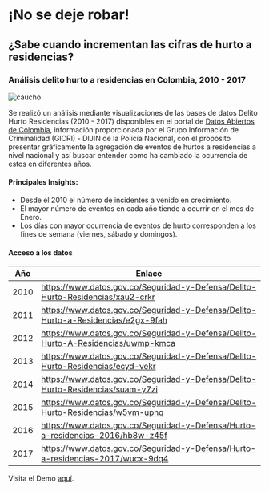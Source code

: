 # ¡No se deje robar!
## ¿Sabe cuando incrementan las cifras de hurto a residencias?

### Análisis delito hurto a residencias en Colombia, 2010 - 2017

![caucho](resources/img/Peliculas2.gif "gif de la aplicación real")

Se realizó un análisis mediante visualizaciones de las bases de datos Delito Hurto Residencias (2010 - 2017) disponibles en el portal de [Datos Abiertos de Colombia](https://www.datos.gov.co/), información proporcionada por el Grupo Información de Criminalidad (GICRI) - DIJIN de la Policía Nacional, con el propósito presentar gráficamente la agregación de eventos de hurtos a residencias a nivel nacional y así buscar entender como ha cambiado la ocurrencia de estos en diferentes años.

#### Principales Insights:

- Desde el 2010 el número de incidentes a venido en crecimiento.
- El mayor número de eventos en cada año tiende a ocurrir en el mes de Enero.
- Los días con mayor ocurrencia de eventos de hurto corresponden a los fines de semana (viernes, sábado y domingos).

#### Acceso a los datos

| Año 	| Enlace   	|
|------	|--------------------------------------------------------------------------------	|
| 2010 	| https://www.datos.gov.co/Seguridad-y-Defensa/Delito-Hurto-Residencias/xau2-crkr   	|
| 2011 	| https://www.datos.gov.co/Seguridad-y-Defensa/Delito-Hurto-a-Residencias/e2gx-9fah   |
| 2012 	| https://www.datos.gov.co/Seguridad-y-Defensa/Delito-Hurto-A-Residencias/uwmp-kmca 	|
| 2013 	| https://www.datos.gov.co/Seguridad-y-Defensa/Delito-Hurto-Residencias/ecyd-vekr     |
| 2014 	| https://www.datos.gov.co/Seguridad-y-Defensa/Delito-Hurto-Residencias/suam-y7zi     |
| 2015 	| https://www.datos.gov.co/Seguridad-y-Defensa/Delito-Hurto-Residencias/w5vm-upnq     |
| 2016 	| https://www.datos.gov.co/Seguridad-y-Defensa/Hurto-a-residencias-2016/hb8w-z45f   	|
| 2017 	| https://www.datos.gov.co/Seguridad-y-Defensa/Hurto-a-residencias-2017/wucx-9dq4   	|

Visita el Demo [aquí](https://jairoruizsaenz.github.io/Hurto-Residencias/).
